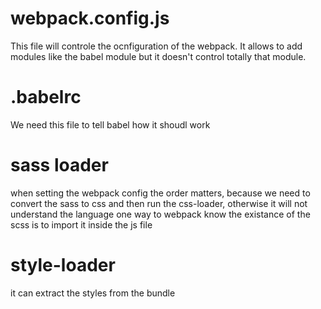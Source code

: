 # webpack.config.js

This file will controle the ocnfiguration of the webpack.
It allows to add modules like the babel module but it doesn't control totally that module.

# .babelrc

We need this file to tell babel how it shoudl work

# sass loader

when setting the webpack config the order matters, because we need to convert the sass to css and then run the css-loader, otherwise it will not understand the language
one way to webpack know the existance of the scss is to import it inside the js file

# style-loader

it can extract the styles from the bundle
